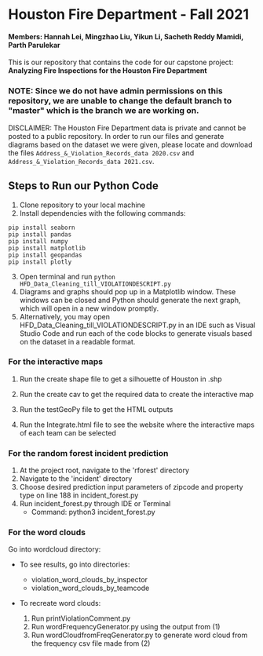 # Houston Fire Department - Fall 2021
#### Members: Hannah Lei, Mingzhao Liu, Yikun Li, Sacheth Reddy Mamidi, Parth Parulekar

This is our repository that contains the code for our capstone project: <br /> **Analyzing Fire Inspections for the Houston Fire Department**

### NOTE: Since we do not have admin permissions on this repository, we are unable to change the default branch to "master" which is the branch we are working on.

DISCLAIMER: The Houston Fire Department data is private and cannot be posted to a public repository. In order to run our files and generate diagrams based on the dataset we were given, please locate and download the files `Address_&_Violation_Records_data 2020.csv` and `Address_&_Violation_Records_data 2021.csv`.

## Steps to Run our Python Code

1. Clone repository to your local machine
2. Install dependencies with the following commands:

```
pip install seaborn
pip install pandas
pip install numpy
pip install matplotlib
pip install geopandas
pip install plotly 
```

3. Open terminal and run `python HFD_Data_Cleaning_till_VIOLATIONDESCRIPT.py`
4. Diagrams and graphs should pop up in a Matplotlib window. These windows 
   can be closed and Python should generate the next graph, which will open
   in a new window promptly.
5. Alternatively, you may open HFD_Data_Cleaning_till_VIOLATIONDESCRIPT.py in an IDE 
   such as Visual Studio Code and run each of the code blocks to generate visuals based on    the dataset in a readable format.


### For the interactive maps
1. Run the create shape file to get a silhouette of Houston in .shp

2. Run the create cav to get the required data to create the interactive map

3. Run the testGeoPy file to get the HTML outputs 

4. Run the Integrate.html file to see the website where the interactive maps of each team can be selected 

### For the random forest incident prediction

1. At the project root, navigate to the 'rforest' directory
2. Navigate to the 'incident' directory
3. Choose desired prediction input parameters of zipcode and property type on line 188 in incident_forest.py
5. Run incident_forest.py through IDE or Terminal
   - Command: python3 incident_forest.py


### For the word clouds
Go into wordcloud directory:

* To see results, go into directories:
   - violation_word_clouds_by_inspector
   - violation_word_clouds_by_teamcode

* To recreate word clouds: 
   1. Run printViolationComment.py 
   2. Run wordFrequencyGenerator.py using the output from (1)
   3. Run wordCloudfromFreqGenerator.py to generate word cloud from the frequency csv file made from (2)


